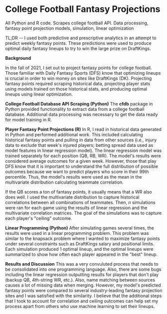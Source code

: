 # College Football Fantasy Projections
All Python and R code. Scrapes college football API. Data processing, fantasy point projection models, simulation, linear optimization

TL;DR --
I used both predictive and prescriptive analytics in an attempt to predict weekly fantasy points. These predictions were used to produce optimal daily fantasy lineups to try to win the large prize on DraftKings.

**Background**

In the fall of 2021, I set out to project fantasy points for college football. Those familiar with Daily Fantasy Sports (DFS) know that optimizing lineups is crucial in order to win money on sites like DraftKings (DK). Projecting fantasy points required scraping historical data, projecting player stats using models trained on those historical stats, and producing optimal lineups using linear optimization.

**College Football Database API Scraping (Python)**
The **cfdb** package in Python provided functionality to extract data from a college football database. Additional data processing was necessary to get the data ready for model training in R.

**Player Fantasy Point Projections (R)**
In R, I read in historical data generated in Python and performed additional work. This included calculating historical fantasy points and pulling in data from other sources (i.e., injury data to exclude that week's injured players; betting spread data used as model features in linear regression model). The linear regression model was trained separately for each position (QB, RB, WR). The model's results were considered average outcomes for a given week. However, those that play DFS know that it is important to understand the full distribution of possible outcomes because we want to predict players who score in their 99th percentile. Thus, the model's results were used as the mean in the multivariate distribution calculating teammate correlation. 

If the QB scores a ton of fantasy points, it usually means that a WR also does well. I used the multivariate distribution to capture historical correlations between all combinations of teammates. Then, *n* simulations were ran for each game using the results of linear regression and the multivariate correlation matrices. The goal of the simulations was to capture each player's "ceiling" outcome. 

**Linear Programming (Python)**
After simulating games several times, the results were used in a linear programming problem. This problem was similar to the knapsack problem where I wanted to maximize fantasy points under several constraints such as DraftKings salary and positional limits. Each simulation produced 1 optimal lineup, and the optimal lineups were summarized to show how often each player appeared in the "best" lineup.

**Results and Discussion**
This was a very convuluted process that needs to be consolidated into one programming language. Also, there are some bugs including the linear regression outputting results for players that don't play (backup QB, 4th-string WR, etc.). Also, name matching between sources causes a lot of missing data when merging. However, my model's predicted fantasy points were compared to several industry-leading fantasy projection sites and I was satisfied with the similarity. I believe that the additional steps that I took to account for correlation and ceiling outcomes can help set my process apart from others who use machine learning to set their lineups.
